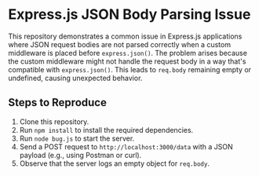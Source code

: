 # Express.js JSON Body Parsing Issue

This repository demonstrates a common issue in Express.js applications where JSON request bodies are not parsed correctly when a custom middleware is placed before `express.json()`.  The problem arises because the custom middleware might not handle the request body in a way that's compatible with `express.json()`.  This leads to `req.body` remaining empty or undefined, causing unexpected behavior.

## Steps to Reproduce

1. Clone this repository.
2. Run `npm install` to install the required dependencies.
3. Run `node bug.js` to start the server.
4. Send a POST request to `http://localhost:3000/data` with a JSON payload (e.g., using Postman or curl).
5. Observe that the server logs an empty object for `req.body`.